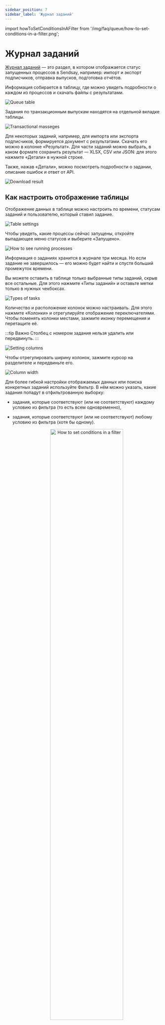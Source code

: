 ```yaml
---
sidebar_position: 7
sidebar_label: 'Журнал заданий'
---
```


import howToSetConditionsInAFilter from '/img/faq/queue/how-to-set-conditions-in-a-filter.png';

# Журнал заданий

[Журнал заданий](https://app.sendsay.ru/queue) — это раздел, в котором отображается статус запущенных процессов в Sendsay, например: импорт и экспорт подписчиков, отправка выпусков, подготовка отчётов.

Информация собирается в таблицу, где можно увидеть подробности о каждом из процессов и скачать файлы с результатами.

![Queue table](/img/faq/queue/queue-table.png)

Задания по транзакционным выпускам находятся на отдельной вкладке таблицы.

![Transactional masseges](/img/faq/queue/transactional-messages.png)

Для некоторых заданий, например, для импорта или экспорта подписчиков, формируется документ с результатами. Скачать его можно в колонке «Результат». Для части заданий можно выбрать, в каком формате сохранить результат — XLSX, CSV или JSON: для этого нажмите «Детали» в нужной строке.

Также, нажав «Детали», можно посмотреть подробности о задании, описание ошибок и ответ от API.

![Download result](/img/faq/queue/download-result.gif)

## Как настроить отображение таблицы

Отображение данных в таблице можно настроить по времени, статусам заданий и пользователю, который ставил задание.

![Table settings](/img/faq/queue/table-settings.png)

Чтобы увидеть, какие процессы сейчас запущены, откройте выпадающее меню статусов и выберите «Запущено».

![How to see running processes](/img/faq/queue/how-to-see-running-processes.gif)

Информация о заданиях хранится в журнале три месяца. Но если задание не завершилось — его можно будет найти и спустя больший промежуток времени.

Вы можете оставить в таблице только выбранные типы заданий, скрыв все остальные. Для этого нажмите «Типы заданий» и оставьте метки только в нужных чекбоксах.

![Types of tasks](/img/faq/queue/types-of-tasks.gif)

Количество и расположение колонок можно настраивать. Для этого нажмите «Колонки» и отрегулируйте отображение переключателями. Чтобы поменять колонки местами, зажмите иконку перемещения и перетащите её.

:::tip Важно
Столбец с номером задания нельзя удалить или передвинуть.
:::

![Setting columns](/img/faq/queue/setting-columns.gif)

Чтобы отрегулировать ширину колонок, зажмите курсор на разделителе и передвиньте его.

![Column width](/img/faq/queue/column-width.gif)

Для более гибкой настройки отображаемых данных или поиска конкретных заданий используйте Фильтр. В нём можно указать, какие задания попадут в отфильтрованную выборку:

- задания, которые соответствуют (или не соответствуют) каждому условию из фильтра (то есть всем одновременно),
- задания, которые соответствуют (или не соответствуют) любому условию из фильтра (хотя бы одному).

  <p align="center">
    <img width="70%" src={howToSetConditionsInAFilter} alt="How to set conditions in a filter" />
  </p>

Настройте условие, по которому будут фильтроваться задания. Фильтр может учитывать сразу несколько условий. Условие можно дублировать или удалить. Нажмите «Применить» — в таблице отобразятся задания, подходящие под установленные условия.

![Filter conditions](/img/faq/queue/filter-conditions.gif)

**Читайте также:** <br/>
[Как экспортировать контакты и данные в новом интерфейсе](https://docs.sendsay.ru/subscribers/import-and-export/how-to-export-contacts-in-the-new-interface/)<br/>
[Как восстановить удалённые контакты](https://docs.sendsay.ru/subscribers/contacts/how-to-restore-deleted-contacts/)
